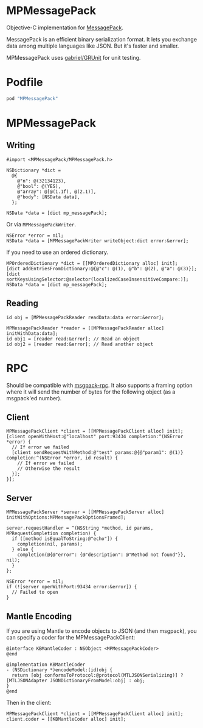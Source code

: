 MPMessagePack
===========

Objective-C implementation for [MessagePack](http://msgpack.org/). 

MessagePack is an efficient binary serialization format. It lets you exchange data among multiple languages like JSON. But it's faster and smaller.

MPMessagePack uses [gabriel/GRUnit](https://github.com/gabriel/GRUnit) for unit testing.

# Podfile

```ruby
pod "MPMessagePack"
```

# MPMessagePack

## Writing

```objc
#import <MPMessagePack/MPMessagePack.h>

NSDictionary *dict =
  @{
    @"n": @(32134123),
    @"bool": @(YES),
    @"array": @[@(1.1f), @(2.1)],
    @"body": [NSData data],
  };

NSData *data = [dict mp_messagePack];
```

Or via ```MPMessagePackWriter```.

```objc
NSError *error = nil;
NSData *data = [MPMessagePackWriter writeObject:dict error:&error];
```

If you need to use an ordered dictionary.

```objc
MPOrderedDictionary *dict = [[MPOrderedDictionary alloc] init];
[dict addEntriesFromDictionary:@{@"c": @(1), @"b": @(2), @"a": @(3)}];
[dict sortKeysUsingSelector:@selector(localizedCaseInsensitiveCompare:)];
NSData *data = [dict mp_messagePack];
```

## Reading

```objc
id obj = [MPMessagePackReader readData:data error:&error];
```

```objc
MPMessagePackReader *reader = [[MPMessagePackReader alloc] initWithData:data];
id obj1 = [reader read:&error]; // Read an object
id obj2 = [reader read:&error]; // Read another object
```

# RPC

Should be compatible with [msgpack-rpc](https://github.com/msgpack-rpc/msgpack-rpc). It also supports a framing option where it will send the number of bytes for the following object (as a msgpack'ed number).

## Client

```objc
MPMessagePackClient *client = [[MPMessagePackClient alloc] init];
[client openWithHost:@"localhost" port:93434 completion:^(NSError *error) {
  // If error we failed
  [client sendRequestWithMethod:@"test" params:@{@"param1": @(1)} completion:^(NSError *error, id result) {
    // If error we failed
    // Otherwise the result
  }];
}];
```


## Server

```objc
MPMessagePackServer *server = [[MPMessagePackServer alloc] initWithOptions:MPMessagePackOptionsFramed];

server.requestHandler = ^(NSString *method, id params, MPRequestCompletion completion) {
  if ([method isEqualToString:@"echo"]) {
    completion(nil, params);
  } else {
    completion(@{@"error": {@"description": @"Method not found"}}, nil);
  }
};

NSError *error = nil;
if (![server openWithPort:93434 error:&error]) {
  // Failed to open
}
```

## Mantle Encoding

If you are using Mantle to encode objects to JSON (and then msgpack), you can specify a coder for the MPMessagePackClient:

```objc
@interface KBMantleCoder : NSObject <MPMessagePackCoder>
@end

@implementation KBMantleCoder
- (NSDictionary *)encodeModel:(id)obj {
  return [obj conformsToProtocol:@protocol(MTLJSONSerializing)] ? [MTLJSONAdapter JSONDictionaryFromModel:obj] : obj;
}
@end
```

Then in the client:

```objc
MPMessagePackClient *client = [[MPMessagePackClient alloc] init];
client.coder = [[KBMantleCoder alloc] init];
```
